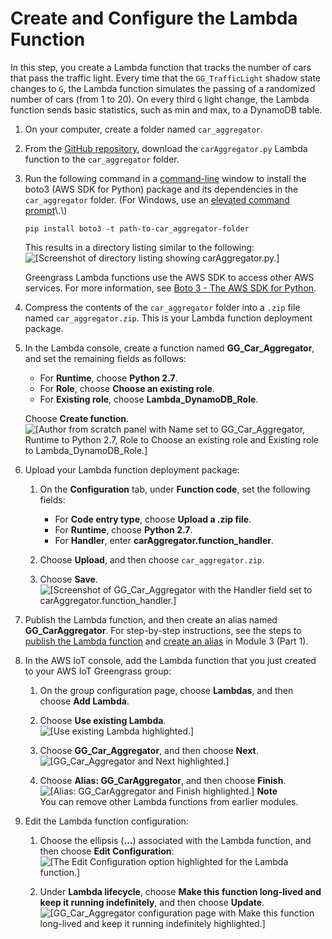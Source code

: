 # Create and Configure the Lambda Function<a name="create-config-lambda"></a>

In this step, you create a Lambda function that tracks the number of cars that pass the traffic light\. Every time that the `GG_TrafficLight` shadow state changes to `G`, the Lambda function simulates the passing of a randomized number of cars \(from 1 to 20\)\. On every third `G` light change, the Lambda function sends basic statistics, such as min and max, to a DynamoDB table\.

1. On your computer, create a folder named `car_aggregator`\.

1. From the [GitHub repository](https://github.com/aws-samples/aws-greengrass-samples/tree/master/traffic-light-example-python), download the `carAggregator.py` Lambda function to the `car_aggregator` folder\.

1. Run the following command in a [command\-line](https://en.wikipedia.org/wiki/Command-line_interface) window to install the boto3 \(AWS SDK for Python\) package and its dependencies in the `car_aggregator` folder\. \(For Windows, use an [elevated command prompt](https://technet.microsoft.com/en-us/library/cc947813(v=ws.10).aspx)\.\)

   ```
   pip install boto3 -t path-to-car_aggregator-folder
   ```

   This results in a directory listing similar to the following:  
![\[Screenshot of directory listing showing carAggregator.py.\]](http://docs.aws.amazon.com/greengrass/latest/developerguide/images/gg-get-started-095.png)

   Greengrass Lambda functions use the AWS SDK to access other AWS services\. For more information, see [ Boto 3 \- The AWS SDK for Python](https://github.com/boto/boto3/blob/develop/README.rst)\. 

1. Compress the contents of the `car_aggregator` folder into a `.zip` file named `car_aggregator.zip`\. This is your Lambda function deployment package\.

1. In the Lambda console, create a function named **GG\_Car\_Aggregator**, and set the remaining fields as follows:
   + For **Runtime**, choose **Python 2\.7**\.
   + For **Role**, choose **Choose an existing role**\.
   + For **Existing role**, choose **Lambda\_DynamoDB\_Role**\.

   Choose **Create function**\.  
![\[Author from scratch panel with Name set to GG_Car_Aggregator, Runtime to Python 2.7, Role to Choose an existing role and Existing role to Lambda_DynamoDB_Role.\]](http://docs.aws.amazon.com/greengrass/latest/developerguide/images/gg-get-started-095.5.png)

1. Upload your Lambda function deployment package:

   1. On the **Configuration** tab, under **Function code**, set the following fields:
      + For **Code entry type**, choose **Upload a \.zip file**\.
      + For **Runtime**, choose **Python 2\.7**\.
      + For **Handler**, enter **carAggregator\.function\_handler**\.

   1. Choose **Upload**, and then choose `car_aggregator.zip`\.

   1. Choose **Save**\.  
![\[Screenshot of GG_Car_Aggregator with the Handler field set to carAggregator.function_handler.\]](http://docs.aws.amazon.com/greengrass/latest/developerguide/images/gg-get-started-096.png)

1. Publish the Lambda function, and then create an alias named **GG\_CarAggregator**\. For step\-by\-step instructions, see the steps to [publish the Lambda function](create-lambda.md#publish-function-version) and [create an alias](create-lambda.md#create-version-alias) in Module 3 \(Part 1\)\.

1. In the AWS IoT console, add the Lambda function that you just created to your AWS IoT Greengrass group:

   1. On the group configuration page, choose **Lambdas**, and then choose **Add Lambda**\.

   1. Choose **Use existing Lambda**\.  
![\[Use existing Lambda highlighted.\]](http://docs.aws.amazon.com/greengrass/latest/developerguide/images/gg-get-started-096.2.png)

   1. Choose **GG\_Car\_Aggregator**, and then choose **Next**\.  
![\[GG_Car_Aggregator and Next highlighted.\]](http://docs.aws.amazon.com/greengrass/latest/developerguide/images/gg-get-started-096.3.png)

   1. Choose **Alias: GG\_CarAggregator**, and then choose **Finish**\.  
![\[Alias: GG_CarAggregator and Finish highlighted.\]](http://docs.aws.amazon.com/greengrass/latest/developerguide/images/gg-get-started-096.4.png)
**Note**  
You can remove other Lambda functions from earlier modules\.

1. Edit the Lambda function configuration:

   1. Choose the ellipsis \(**…**\) associated with the Lambda function, and then choose **Edit Configuration**:  
![\[The Edit Configuration option highlighted for the Lambda function.\]](http://docs.aws.amazon.com/greengrass/latest/developerguide/images/gg-get-started-097.5.png)

   1. Under **Lambda lifecycle**, choose **Make this function long\-lived and keep it running indefinitely**, and then choose **Update**\.  
![\[GG_Car_Aggregator configuration page with Make this function long-lived and keep it running indefinitely highlighted.\]](http://docs.aws.amazon.com/greengrass/latest/developerguide/images/gg-get-started-098.png)